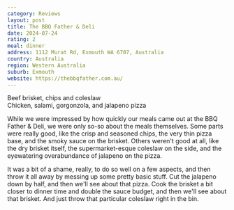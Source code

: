 ```yaml
---
category: Reviews
layout: post
title: The BBQ Father & Deli
date: 2024-07-24
rating: 2
meal: dinner
address: 1112 Murat Rd, Exmouth WA 6707, Australia
country: Australia
region: Western Australia
suburb: Exmouth
website: https://thebbqfather.com.au/
---
```

Beef brisket, chips and coleslaw  
Chicken, salami, gorgonzola, and jalapeno pizza  

While we were impressed by how quickly our meals came out at the BBQ Father & Deli, we were only so-so about the meals themselves. Some parts were really good, like the crisp and seasoned chips, the very thin pizza base, and the smoky sauce on the brisket. Others weren't good at all, like the dry brisket itself, the supermarket-esque coleslaw on the side, and the eyewatering overabundance of jalapeno on the pizza. 

It was a bit of a shame, really, to do so well on a few aspects, and then throw it all away by messing up some pretty basic stuff. Cut the jalapeno down by half, and then we'll see about that pizza. Cook the brisket a bit closer to dinner time and double the sauce budget, and then we'll see about that brisket. And just throw that particular coleslaw right in the bin.

